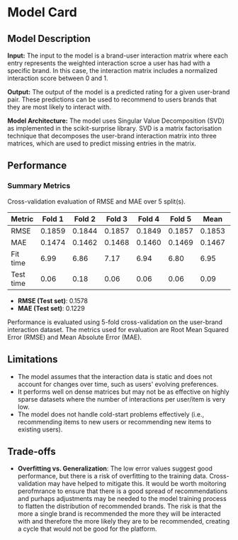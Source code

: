 # Model Card

## Model Description

**Input:** 
The input to the model is a brand-user interaction matrix where each entry represents the weighted interaction scroe a user has had with a specific brand. In this case, the interaction matrix includes a normalized interaction score between 0 and 1.

**Output:** 
The output of the model is a predicted rating for a given user-brand pair. These predictions can be used to recommend to users brands that they are most likely to interact with.

**Model Architecture:** 
The model uses Singular Value Decomposition (SVD) as implemented in the scikit-surprise library. SVD is a matrix factorisation technique that decomposes the user-brand interaction matrix into three matrices, which are used to predict missing entries in the matrix.

## Performance

### Summary Metrics
Cross-validation evaluation of RMSE and MAE over 5 split(s).

| Metric          | Fold 1  | Fold 2  | Fold 3  | Fold 4  | Fold 5  | Mean    | Std    |
|-----------------|---------|---------|---------|---------|---------|---------|--------|
| RMSE  | 0.1859  | 0.1844  | 0.1857  | 0.1849  | 0.1857  | 0.1853  | 0.0006 |
| MAE   | 0.1474  | 0.1462  | 0.1468  | 0.1460  | 0.1469  | 0.1467  | 0.0005 |
| Fit time        | 6.99    | 6.86    | 7.17    | 6.94    | 6.80    | 6.95    | 0.13   |
| Test time       | 0.06    | 0.18    | 0.06    | 0.06    | 0.06    | 0.09    | 0.05   |

- **RMSE (Test set)**: 0.1578
- **MAE (Test set)**: 0.1229  

Performance is evaluated using 5-fold cross-validation on the user-brand interaction dataset. The metrics used for evaluation are Root Mean Squared Error (RMSE) and Mean Absolute Error (MAE).

## Limitations

- The model assumes that the interaction data is static and does not account for changes over time, such as users' evolving preferences.
- It performs well on dense matrices but may not be as effective on highly sparse datasets where the number of interactions per user/item is very low.
- The model does not handle cold-start problems effectively (i.e., recommending items to new users or recommending new items to existing users).

## Trade-offs

- **Overfitting vs. Generalization**: The low error values suggest good performance, but there is a risk of overfitting to the training data. Cross-validation may have helped to mitigate this.  It would be worth moitoring perofmrance to ensure that there is a good spread of recommendations and purhaps adjustments may be needed to the model training process to flatten the distribution of recommended brands.  The risk is that the more a single brand is recommended the more they will be interacted with and therefore the more likely they are to be recommended, creating a cycle that would not be good for the platform.